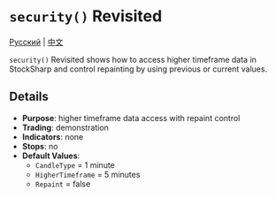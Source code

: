 # `security()` Revisited
[Русский](README_ru.md) | [中文](README_cn.md)

`security()` Revisited shows how to access higher timeframe data in StockSharp and control repainting by using previous or current values.

## Details

- **Purpose**: higher timeframe data access with repaint control
- **Trading**: demonstration
- **Indicators**: none
- **Stops**: no
- **Default Values**:
  - `CandleType` = 1 minute
  - `HigherTimeframe` = 5 minutes
  - `Repaint` = false
